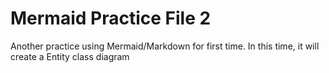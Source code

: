 # Mermaid Practice File 2

Another practice using Mermaid/Markdown for first time.
In this time, it will create a Entity class diagram